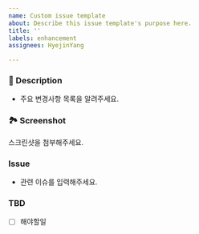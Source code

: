 ```yaml
---
name: Custom issue template
about: Describe this issue template's purpose here.
title: ''
labels: enhancement
assignees: HyejinYang

---
```


### 🔑 Description
- 주요 변경사항 목록을 알려주세요.

### 🏞 Screenshot
스크린샷을 첨부해주세요.

### Issue
- 관련 이슈를 입력해주세요.

### TBD
- [ ] 해야할일
